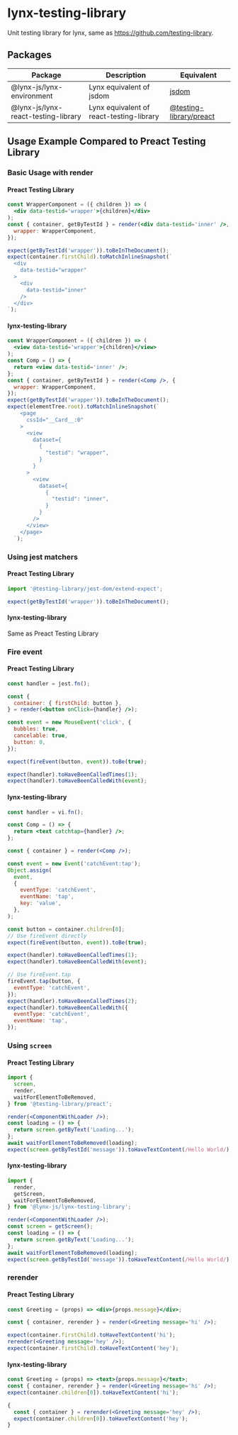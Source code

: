 # lynx-testing-library

Unit testing library for lynx, same as https://github.com/testing-library.

## Packages

| Package                             | Description                              | Equivalent                                                                           |
| ----------------------------------- | ---------------------------------------- | ------------------------------------------------------------------------------------ |
| @lynx-js/lynx-environment           | Lynx equivalent of jsdom                 | [jsdom](https://github.com/jsdom/jsdom)                                              |
| @lynx-js/lynx-react-testing-library | Lynx equivalent of react-testing-library | [@testing-library/preact](https://github.com/testing-library/preact-testing-library) |

## Usage Example Compared to Preact Testing Library

### Basic Usage with render

#### Preact Testing Library

```jsx
const WrapperComponent = ({ children }) => (
  <div data-testid='wrapper'>{children}</div>
);
const { container, getByTestId } = render(<div data-testid='inner' />, {
  wrapper: WrapperComponent,
});

expect(getByTestId('wrapper')).toBeInTheDocument();
expect(container.firstChild).toMatchInlineSnapshot(`
  <div
    data-testid="wrapper"
  >
    <div
      data-testid="inner"
    />
  </div>
`);
```

#### lynx-testing-library

```jsx
const WrapperComponent = ({ children }) => (
  <view data-testid='wrapper'>{children}</view>
);
const Comp = () => {
  return <view data-testid='inner' />;
};
const { container, getByTestId } = render(<Comp />, {
  wrapper: WrapperComponent,
});
expect(getByTestId('wrapper')).toBeInTheDocument();
expect(elementTree.root).toMatchInlineSnapshot(`
    <page
      cssId="__Card__:0"
    >
      <view
        dataset={
          {
            "testid": "wrapper",
          }
        }
      >
        <view
          dataset={
            {
              "testid": "inner",
            }
          }
        />
      </view>
    </page>
  `);
```

### Using jest matchers

#### Preact Testing Library

```jsx
import '@testing-library/jest-dom/extend-expect';

expect(getByTestId('wrapper')).toBeInTheDocument();
```

#### lynx-testing-library

Same as Preact Testing Library

### Fire event

#### Preact Testing Library

```jsx
const handler = jest.fn();

const {
  container: { firstChild: button },
} = render(<button onClick={handler} />);

const event = new MouseEvent('click', {
  bubbles: true,
  cancelable: true,
  button: 0,
});

expect(fireEvent(button, event)).toBe(true);

expect(handler).toHaveBeenCalledTimes(1);
expect(handler).toHaveBeenCalledWith(event);
```

#### lynx-testing-library

```jsx
const handler = vi.fn();

const Comp = () => {
  return <text catchtap={handler} />;
};

const { container } = render(<Comp />);

const event = new Event('catchEvent:tap');
Object.assign(
  event,
  {
    eventType: 'catchEvent',
    eventName: 'tap',
    key: 'value',
  },
);

const button = container.children[0];
// Use fireEvent directly
expect(fireEvent(button, event)).toBe(true);

expect(handler).toHaveBeenCalledTimes(1);
expect(handler).toHaveBeenCalledWith(event);

// Use fireEvent.tap
fireEvent.tap(button, {
  eventType: 'catchEvent',
});
expect(handler).toHaveBeenCalledTimes(2);
expect(handler).toHaveBeenCalledWith({
  eventType: 'catchEvent',
  eventName: 'tap',
});
```

### Using `screen`

#### Preact Testing Library

```jsx
import {
  screen,
  render,
  waitForElementToBeRemoved,
} from '@testing-library/preact';

render(<ComponentWithLoader />);
const loading = () => {
  return screen.getByText('Loading...');
};
await waitForElementToBeRemoved(loading);
expect(screen.getByTestId('message')).toHaveTextContent(/Hello World/);
```

#### lynx-testing-library

```jsx
import {
  render,
  getScreen,
  waitForElementToBeRemoved,
} from '@lynx-js/lynx-testing-library';

render(<ComponentWithLoader />);
const screen = getScreen();
const loading = () => {
  return screen.getByText('Loading...');
};
await waitForElementToBeRemoved(loading);
expect(screen.getByTestId('message')).toHaveTextContent(/Hello World/);
```

### rerender

#### Preact Testing Library

```jsx
const Greeting = (props) => <div>{props.message}</div>;

const { container, rerender } = render(<Greeting message='hi' />);

expect(container.firstChild).toHaveTextContent('hi');
rerender(<Greeting message='hey' />);
expect(container.firstChild).toHaveTextContent('hey');
```

#### lynx-testing-library

```jsx
const Greeting = (props) => <text>{props.message}</text>;
const { container, rerender } = render(<Greeting message='hi' />);
expect(container.children[0]).toHaveTextContent('hi');

{
  const { container } = rerender(<Greeting message='hey' />);
  expect(container.children[0]).toHaveTextContent('hey');
}
```
